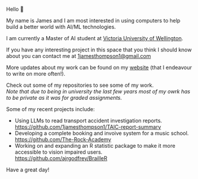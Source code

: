 Hello :wave:

My name is James and I am most interested in using computers to help build a better world with AI/ML technologies.

I am currently a Master of AI student at [Victoria University of Wellington](https://www.wgtn.ac.nz/).

If you have any interesting project in this space that you think I should know about you can contact me at 1jamesthompson1@gmail.com

More updates about my work can be found on my [website](https://1jamesthompson1.github.io/) (that I endeavour to write on more often!).

Check out some of my repositories to see some of my work.  
_Note that due to being in university the last few years most of my owrk has to be private as it was for graded assignments._

Some of my recent projects include:
- Using LLMs to read transport accident investigation reports. https://github.com/1jamesthompson1/TAIC-report-summary
- Developing a complete booking and invoive system for a music school. https://github.com/The-Rock-Academy
- Working on and expanding an R statistic package to make it more accessible to vision impaired users. https://github.com/ajrgodfrey/BrailleR


Have a great day!
